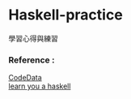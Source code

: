 Haskell-practice
================

學習心得與練習


### Reference :
   [CodeData](http://www.codedata.com.tw/tag/haskell/)<br>
   [learn you a haskell](http://learnyouahaskell-zh-tw.csie.org/zh-tw/chapters.html)
